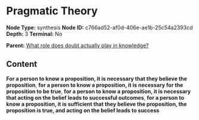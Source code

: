 # Pragmatic Theory

**Node Type:** synthesis
**Node ID:** c766ad52-af0d-406e-ae1b-25c54a2393cd
**Depth:** 3
**Terminal:** No

**Parent:** [What role does doubt actually play in knowledge?](what-role-does-doubt-actually-play-in-knowledge.md)

## Content

**For a person to know a proposition, it is necessary that they believe the proposition**, **for a person to know a proposition, it is necessary for the proposition to be true**, **for a person to know a proposition, it is necessary that acting on the belief leads to successful outcomes**, **for a person to know a proposition, it is sufficient that they believe the proposition, the proposition is true, and acting on the belief leads to success**
